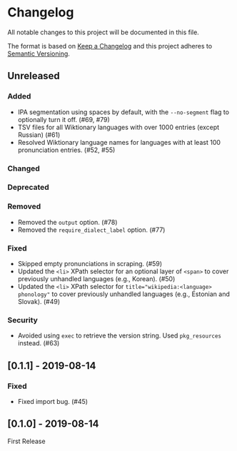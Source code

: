 # Changelog

All notable changes to this project will be documented in this file.

The format is based on [Keep a Changelog](http://keepachangelog.com/en/1.0.0/)
and this project adheres to [Semantic Versioning](http://semver.org/spec/v2.0.0.html).

## Unreleased

### Added
- IPA segmentation using spaces by default, with the `--no-segment` flag
  to optionally turn it off. (#69, #79)
- TSV files for all Wiktionary languages with over 1000 entries (except Russian) (#61)
- Resolved Wiktionary language names for languages with at least 100
  pronunciation entries. (#52, #55)

### Changed
### Deprecated

### Removed
- Removed the `output` option. (#78)
- Removed the `require_dialect_label` option. (#77)

### Fixed
- Skipped empty pronunciations in scraping. (#59)
- Updated the `<li>` XPath selector for an optional layer of `<span>`
  to cover previously unhandled languages (e.g., Korean). (#50) 
- Updated the `<li>` XPath selector for `title="wikipedia:<language> phonology"`
  to cover previously unhandled languages (e.g., Estonian and Slovak). (#49)

### Security
- Avoided using `exec` to retrieve the version string.
  Used `pkg_resources` instead. (#63)

## [0.1.1] - 2019-08-14

### Fixed
- Fixed import bug. (#45)

## [0.1.0] - 2019-08-14

First Release
